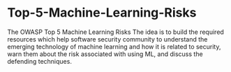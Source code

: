 # Top-5-Machine-Learning-Risks
 The OWASP Top 5 Machine Learning Risks
 The idea is to build the required resources which help software security community to understand the emerging technology of machine learning and how it is related to security, warn them about the risk associated with using ML, and discuss the defending techniques.  

